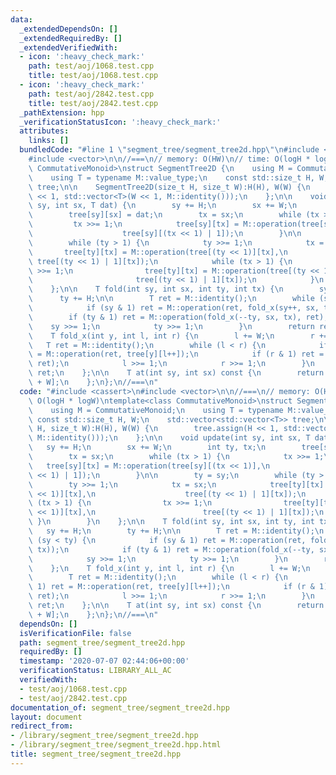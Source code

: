 ```yaml
---
data:
  _extendedDependsOn: []
  _extendedRequiredBy: []
  _extendedVerifiedWith:
  - icon: ':heavy_check_mark:'
    path: test/aoj/1068.test.cpp
    title: test/aoj/1068.test.cpp
  - icon: ':heavy_check_mark:'
    path: test/aoj/2842.test.cpp
    title: test/aoj/2842.test.cpp
  _pathExtension: hpp
  _verificationStatusIcon: ':heavy_check_mark:'
  attributes:
    links: []
  bundledCode: "#line 1 \"segment_tree/segment_tree2d.hpp\"\n#include <cassert>\n\
    #include <vector>\n\n//===\n// memory: O(HW)\n// time: O(logH * logW)\ntemplate<class\
    \ CommutativeMonoid>\nstruct SegmentTree2D {\n    using M = CommutativeMonoid;\n\
    \    using T = typename M::value_type;\n    const std::size_t H, W;\n    std::vector<std::vector<T>>\
    \ tree;\n\n    SegmentTree2D(size_t H, size_t W):H(H), W(W) {\n        tree.assign(H\
    \ << 1, std::vector<T>(W << 1, M::identity()));\n    };\n\n    void update(int\
    \ sy, int sx, T dat) {\n        sy += H;\n        sx += W;\n        int ty, tx;\n\
    \        tree[sy][sx] = dat;\n        tx = sx;\n        while (tx > 1) {\n   \
    \         tx >>= 1;\n            tree[sy][tx] = M::operation(tree[sy][(tx << 1)],\n\
    \                    tree[sy][(tx << 1) | 1]);\n        }\n\n        ty = sy;\n\
    \        while (ty > 1) {\n            ty >>= 1;\n            tx = sx;\n     \
    \       tree[ty][tx] = M::operation(tree[(ty << 1)][tx],\n                   \
    \ tree[(ty << 1) | 1][tx]);\n            while (tx > 1) {\n                tx\
    \ >>= 1;\n                tree[ty][tx] = M::operation(tree[(ty << 1)][tx],\n \
    \                       tree[(ty << 1) | 1][tx]);\n            }\n        }\n\
    \    };\n\n    T fold(int sy, int sx, int ty, int tx) {\n        sy += H;\n  \
    \      ty += H;\n\n        T ret = M::identity();\n        while (sy < ty) {\n\
    \            if (sy & 1) ret = M::operation(ret, fold_x(sy++, sx, tx));\n    \
    \        if (ty & 1) ret = M::operation(fold_x(--ty, sx, tx), ret);\n        \
    \    sy >>= 1;\n            ty >>= 1;\n        }\n        return ret;\n    };\n\
    \    T fold_x(int y, int l, int r) {\n        l += W;\n        r += W;\n     \
    \   T ret = M::identity();\n        while (l < r) {\n            if (l & 1) ret\
    \ = M::operation(ret, tree[y][l++]);\n            if (r & 1) ret = M::operation(tree[y][--r],\
    \ ret);\n            l >>= 1;\n            r >>= 1;\n        }\n        return\
    \ ret;\n    };\n\n    T at(int sy, int sx) const {\n        return tree[sy + H][sx\
    \ + W];\n    };\n};\n//===\n"
  code: "#include <cassert>\n#include <vector>\n\n//===\n// memory: O(HW)\n// time:\
    \ O(logH * logW)\ntemplate<class CommutativeMonoid>\nstruct SegmentTree2D {\n\
    \    using M = CommutativeMonoid;\n    using T = typename M::value_type;\n   \
    \ const std::size_t H, W;\n    std::vector<std::vector<T>> tree;\n\n    SegmentTree2D(size_t\
    \ H, size_t W):H(H), W(W) {\n        tree.assign(H << 1, std::vector<T>(W << 1,\
    \ M::identity()));\n    };\n\n    void update(int sy, int sx, T dat) {\n     \
    \   sy += H;\n        sx += W;\n        int ty, tx;\n        tree[sy][sx] = dat;\n\
    \        tx = sx;\n        while (tx > 1) {\n            tx >>= 1;\n         \
    \   tree[sy][tx] = M::operation(tree[sy][(tx << 1)],\n                    tree[sy][(tx\
    \ << 1) | 1]);\n        }\n\n        ty = sy;\n        while (ty > 1) {\n    \
    \        ty >>= 1;\n            tx = sx;\n            tree[ty][tx] = M::operation(tree[(ty\
    \ << 1)][tx],\n                    tree[(ty << 1) | 1][tx]);\n            while\
    \ (tx > 1) {\n                tx >>= 1;\n                tree[ty][tx] = M::operation(tree[(ty\
    \ << 1)][tx],\n                        tree[(ty << 1) | 1][tx]);\n           \
    \ }\n        }\n    };\n\n    T fold(int sy, int sx, int ty, int tx) {\n     \
    \   sy += H;\n        ty += H;\n\n        T ret = M::identity();\n        while\
    \ (sy < ty) {\n            if (sy & 1) ret = M::operation(ret, fold_x(sy++, sx,\
    \ tx));\n            if (ty & 1) ret = M::operation(fold_x(--ty, sx, tx), ret);\n\
    \            sy >>= 1;\n            ty >>= 1;\n        }\n        return ret;\n\
    \    };\n    T fold_x(int y, int l, int r) {\n        l += W;\n        r += W;\n\
    \        T ret = M::identity();\n        while (l < r) {\n            if (l &\
    \ 1) ret = M::operation(ret, tree[y][l++]);\n            if (r & 1) ret = M::operation(tree[y][--r],\
    \ ret);\n            l >>= 1;\n            r >>= 1;\n        }\n        return\
    \ ret;\n    };\n\n    T at(int sy, int sx) const {\n        return tree[sy + H][sx\
    \ + W];\n    };\n};\n//===\n"
  dependsOn: []
  isVerificationFile: false
  path: segment_tree/segment_tree2d.hpp
  requiredBy: []
  timestamp: '2020-07-07 02:44:06+00:00'
  verificationStatus: LIBRARY_ALL_AC
  verifiedWith:
  - test/aoj/1068.test.cpp
  - test/aoj/2842.test.cpp
documentation_of: segment_tree/segment_tree2d.hpp
layout: document
redirect_from:
- /library/segment_tree/segment_tree2d.hpp
- /library/segment_tree/segment_tree2d.hpp.html
title: segment_tree/segment_tree2d.hpp
---
```

